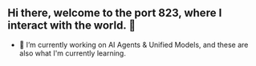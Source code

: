 ## Hi there, welcome to the port 823, where I interact with the world. 👋
- 🔭 I’m currently working on AI Agents & Unified Models, and these are also what I'm currently learning.

</div>

<!--
**burgerIO-823/burgerIO-823** is a ✨ _special_ ✨ repository because its `README.md` (this file) appears on your GitHub profile.

Here are some ideas to get you started:

- 🔭 I’m currently working on ...
- 🌱 I’m currently learning ...
- 👯 I’m looking to collaborate on ...
- 🤔 I’m looking for help with ...
- 💬 Ask me about ...
- 📫 How to reach me: ...
- 😄 Pronouns: ...
- ⚡ Fun fact: ...
-->
